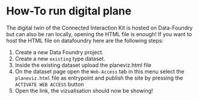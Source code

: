 # How-To run digital plane
The digital twin of the Connected Interaction Kit is hosted on Data-Foundry but can also be ran locally, opening the HTML file is enough! If you want to host the HTML file on datafoundry here are the following steps:
1. Create a new Data Foundry project.
2. Create a new `existing` type dataset.
3. Inside the existing dataset upload the planeviz.html file
4. On the dataset page open the `Web-Access` tab in this menu select the `planeviz.html` file as entrypoint and publish the site by pressing the `ACTIVATE WEB ACCESS` button
5. Open the link, the vizualisation should now be showing!